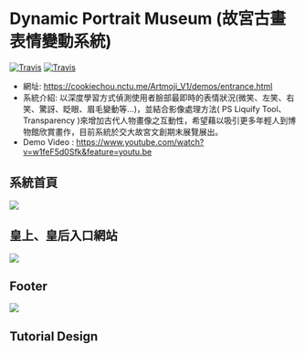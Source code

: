 Dynamic Portrait Museum (故宮古畫表情變動系統)
===
[![Travis](https://img.shields.io/badge/language-Javascript-red.svg)](https://www.javascript.com/)
[![Travis](https://img.shields.io/badge/language-Python-blue.svg)](https://www.python.org/)


- 網址: https://cookiechou.nctu.me/Artmoji_V1/demos/entrance.html
- 系統介紹: 以深度學習方式偵測使用者臉部最即時的表情狀況(微笑、左笑、右笑、驚訝、眨眼、眉毛變動等…)，並結合影像處理方法( PS Liquify Tool、Transparency )來增加古代人物畫像之互動性，希望藉以吸引更多年輕人到博物館欣賞畫作，目前系統於交大故宮文創期末展覽展出。
- Demo Video : https://www.youtube.com/watch?v=w1feF5d0Sfk&feature=youtu.be

## 系統首頁
![](https://i.imgur.com/z2wMLAh.jpg)

## 皇上、皇后入口網站
![](https://i.imgur.com/VC5a7fR.jpg)

## Footer
![](https://i.imgur.com/zb4byBy.png)

## Tutorial Design
